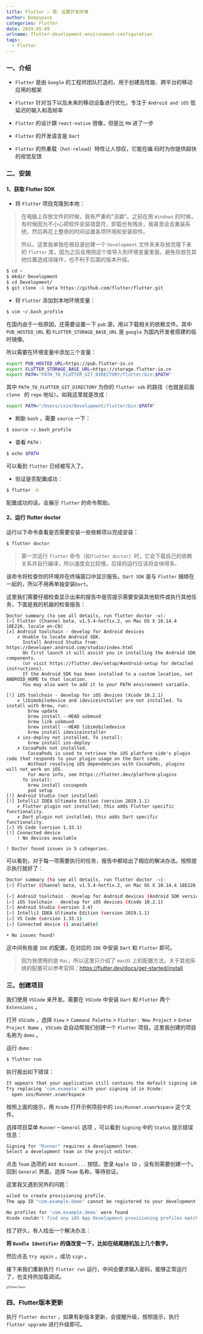 ```yaml
---
title: Flutter — 零、设置开发环境
author: Deepspace
categories: Flutter
date: 2019-05-09
urlname: flutter-development-environment-configuration
tags:
  - Flutter
---
```



### 一、介绍

- `Flutter` 是由 `Google` 的工程师团队打造的，用于创建高性能、跨平台的移动应用的框架

- `Flutter` 针对当下以及未来的移动设备进行优化，专注于 `Android and iOS` 低延迟的输入和高帧率

- `Flutter` 的设计跟 `react-native` 很像，但是比 `RN` 进了一步

- `Flutter` 的开发语言是 `Dart`

- `Flutter` 的热重载（`hot-reload`）特性让人惊叹，它能在编 码时为你提供超快的视觉反馈

  

### 二、安装

#### 1、获取 Flutter SDK

- 将 `Flutter` 项目克隆到本地：
<!-- more -->

>  在电脑上存放文件的时候，我有严重的"洁癖"。之前在用 `Windows` 的时候，有时候因为不小心把软件安装错盘符，卸载也有残余，我甚至会去重装系统，然后再花上整夜的时间设置各项环境和安装软件。
>
> 所以，这里我单独在根目录创建一个 `Development` 文件夹来存放克隆下来的 `flutter` 库，因为之后会用把这个库导入到环境变量里面，避免存放在其他位置造成误操作，也不利于后面的版本升级。

```bash
$ cd ~
$ mkdir Development
$ cd Development/ 
$ git clone -b beta https://github.com/flutter/flutter.git
```

- 将 `Flutter` 添加到本地环境变量：

```bash
$ vim ~/.bash_profile
```

在国内由于一些原因，还需要设置一下 `pub` 源，用以下载相关的依赖文件。其中  `PUB_HOSTED_URL` 和 `FLUTTER_STORAGE_BASE_URL` 是 `google` 为国内开发者搭建的临时镜像。

所以需要在环境变量中添加三个变量：

```bash
export PUB_HOSTED_URL=https://pub.flutter-io.cn
export FLUTTER_STORAGE_BASE_URL=https://storage.flutter-io.cn
export PATH="PATH_TO_FLUTTER_GIT_DIRECTORY/flutter/bin:$PATH"
```

其中 `PATH_TO_FLUTTER_GIT_DIRECTORY` 为你的 `flutter sdk` 的路径（也就是前面 `clone ` 的 `repo` 地址）。如我这里就是改成：

```bash
export PATH="/Users/cxin/Development/flutter/bin:$PATH"
```

- 刷新 `bash` ，需要 `source` 一下：

```bash
$ source ~/.bash_profile
```

- 查看 `PATH` :

```bash
$ echo $PATH
```

可以看到 `flutter` 已经被写入了。

- 验证是否配置成功：

```bash
$ flutter -h
```

配置成功的话，会展示 `flutter` 的命令帮助。



#### 2、运行 flutter doctor

运行以下命令查看是否需要安装一些依赖项以完成安装：

```bash
$ flutter doctor
```

> 第一次运行 `flutter` 命令（如`flutter doctor`）时，它会下载自己的依赖关系并自行编译，所以速度会比较慢，后续的运行应该将会快得多。

该命令将检查你的环境并在终端窗口中显示报告。`Dart SDK` 是与 `Flutter` 捆绑在一起的，所以不用再单独安装`Dart`。

这里我们需要仔细检查显示出来的报告中是否提示需要安装其他软件或执行其他任务，下面是我的机器的检查报告：

```bas
Doctor summary (to see all details, run flutter doctor -v):
[✓] Flutter (Channel beta, v1.5.4-hotfix.2, on Mac OS X 10.14.4 18E226, locale en-CN)
[✗] Android toolchain - develop for Android devices
    ✗ Unable to locate Android SDK.
      Install Android Studio from: https://developer.android.com/studio/index.html
      On first launch it will assist you in installing the Android SDK components.
      (or visit https://flutter.dev/setup/#android-setup for detailed instructions).
      If the Android SDK has been installed to a custom location, set ANDROID_HOME to that location.
      You may also want to add it to your PATH environment variable.

[!] iOS toolchain - develop for iOS devices (Xcode 10.2.1)
    ✗ libimobiledevice and ideviceinstaller are not installed. To install with Brew, run:
        brew update
        brew install --HEAD usbmuxd
        brew link usbmuxd
        brew install --HEAD libimobiledevice
        brew install ideviceinstaller
    ✗ ios-deploy not installed. To install:
        brew install ios-deploy
    ✗ CocoaPods not installed.
        CocoaPods is used to retrieve the iOS platform side's plugin code that responds to your plugin usage on the Dart side.
        Without resolving iOS dependencies with CocoaPods, plugins will not work on iOS.
        For more info, see https://flutter.dev/platform-plugins
      To install:
        brew install cocoapods
        pod setup
[!] Android Studio (not installed)
[!] IntelliJ IDEA Ultimate Edition (version 2019.1.1)
    ✗ Flutter plugin not installed; this adds Flutter specific functionality.
    ✗ Dart plugin not installed; this adds Dart specific functionality.
[✓] VS Code (version 1.33.1)
[!] Connected device
    ! No devices available

! Doctor found issues in 5 categories.
```

可以看到，对于每一项需要执行的任务，报告中都给出了相应的解决办法。按照提示执行就好了：

```bash
Doctor summary (to see all details, run flutter doctor -v):
[✓] Flutter (Channel beta, v1.5.4-hotfix.2, on Mac OS X 10.14.4 18E226, locale en-CN)

[✓] Android toolchain - develop for Android devices (Android SDK version 28.0.3)
[✓] iOS toolchain - develop for iOS devices (Xcode 10.2.1)
[✓] Android Studio (version 3.4)
[✓] IntelliJ IDEA Ultimate Edition (version 2019.1.1)
[✓] VS Code (version 1.33.1)
[✓] Connected device (1 available)

• No issues found!
```

这中间有些是 `IDE` 的配置，在对应的 `IDE` 中安装 `Dart` 和 `Flutter` 即可。



> 因为我使用的是 `Mac`，所以这里只介绍了 `macOS` 上的配置方法，关于其他系统的配置可以参考官网：<https://flutter.dev/docs/get-started/install>



### 三、创建项目

我们使用 `VSCode` 来开发。需要在 `VSCode` 中安装 `Dart` 和 `Flutter` 两个 `Extensions` 。

打开 `VSCode` ，选择 `View`  >  `Command Palette`  >  `Flutter: New Project`  >  `Enter Project Name` ，`VSCode` 会自动帮我们创建一个 `Flutter` 项目。这里我创建的项目名称为 `demo` 。

运行 `demo` :

```bash
$ flutter run
```

执行报出如下错误：

```bash
It appears that your application still contains the default signing identifier.
Try replacing 'com.example' with your signing id in Xcode:
  open ios/Runner.xcworkspace
```

按照上面的提示，用 `Xcode` 打开示例项目中的 `ios/Runner.xcworkspace` 这个文件。

选择项目菜单 `Runner` – `General` 选项 ，可以看到 `Signing` 中的 `Status` 提示错误信息：

```bash
Signing for "Runner" requires a development team.
Select a development team in the projct editor.
```

点击 `Team` 选项的 `Add Account...` 按钮，登录 `Apple ID` ，没有则需要创建一个。回到 `General` 界面，选择 `Team` 名称，等待验证。

这里我又遇到另外的问题：

```bash
ailed to create provisioning profile.
The app ID "com.example.demo" cannot be registered to your development team. Change your bundle identifier to a unique string to try again.

No profiles for 'com.example.demo' were found
Xcode couldn't find any iOS App Development provisioning profiles matching 'com.example.demo'.
```

找了好久，有人给出一个解决办法：

**将 `Bundle Identifier` 的值改变一下，比如在结尾随机加上几个数字。**

然后点击 `try again` ，成功 `sign` 。

接下来我们重新执行 `flutter run` 运行，中间会要求输入密码，能够正常运行了，也支持热加载调试。

<img src="https://github.com/IDeepspace/ImageHosting/raw/master/Flutter/flutter-start-demo.gif" alt="Flutter Demo" style="zoom: 50%;" />

### 四、Flutter版本更新

执行 `flutter doctor` ，如果有新版本更新，会提醒升级，按照提示，执行 `flutter upgrade` 进行升级即可。


